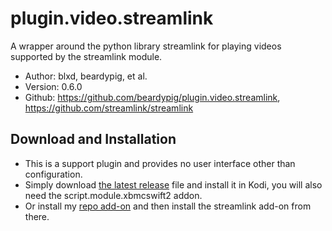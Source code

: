 # plugin.video.streamlink
A wrapper around the python library streamlink for playing videos supported by the streamlink module.

- Author: blxd, beardypig, et al.
- Version: 0.6.0
- Github: https://github.com/beardypig/plugin.video.streamlink, https://github.com/streamlink/streamlink

## Download and Installation

- This is a support plugin and provides no user interface other than configuration.
- Simply download [the latest release](https://github.com/beardypig/plugin.video.streamlink/releases/) file and install it in Kodi, you will also need the script.module.xbmcswift2 addon.
- Or install my [repo add-on](https://github.com/beardypig/repository.beardypig.plugins) and then install the streamlink add-on from there.
